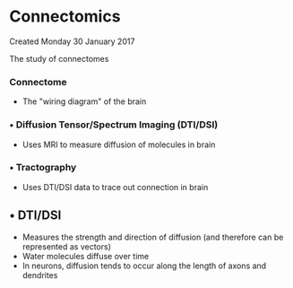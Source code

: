 # Connectomics
Created Monday 30 January 2017

The study of connectomes

### Connectome

* The "wiring diagram" of the brain


### • Diffusion Tensor/Spectrum Imaging (DTI/DSI)

* Uses MRI to measure diffusion of molecules in brain


### • Tractography

* Uses DTI/DSI data to trace out connection in brain


• DTI/DSI
---------

* Measures the strength and direction of diffusion (and therefore can be represented as vectors)
* Water molecules diffuse over time
* In neurons, diffusion tends to occur along the length of axons and dendrites


